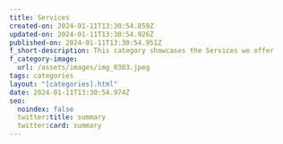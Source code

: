 ```yaml
---
title: Services
created-on: 2024-01-11T13:30:54.859Z
updated-on: 2024-01-11T13:30:54.926Z
published-on: 2024-01-11T13:30:54.951Z
f_short-description: This category showcases the Services we offer
f_category-image:
  url: /assets/images/img_0303.jpeg
tags: categories
layout: "[categories].html"
date: 2024-01-11T13:30:54.974Z
seo:
  noindex: false
  twitter:title: summary
  twitter:card: summary
---
```

